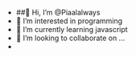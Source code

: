 - ##👋 Hi, I’m @Piaalalways
- 👀 I’m interested in programming
- 🌱 I’m currently learning javascript
- 💞️ I’m looking to collaborate on ...
- 

